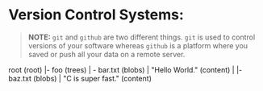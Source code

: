 # Version Control Systems: 

>
> **NOTE:** `git` and `github` are two different things. `git` is used to
> control versions of your software whereas `github` is a platform where
> you saved or push all your data on a remote server. 
>

root (root)
|- foo (trees)
|  - bar.txt (blobs)
|		 "Hello World." (content)
|
|- baz.txt (blobs)
|  "C is super fast." (content)
 



